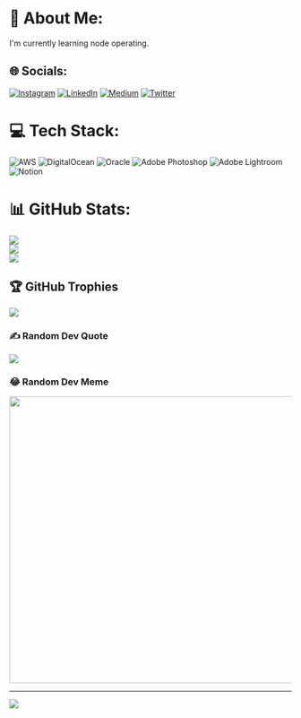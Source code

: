 # 💫 About Me:
I'm currently learning node operating.


## 🌐 Socials:
[![Instagram](https://img.shields.io/badge/Instagram-%23E4405F.svg?logo=Instagram&logoColor=white)](https://instagram.com/muharrem_acar) [![LinkedIn](https://img.shields.io/badge/LinkedIn-%230077B5.svg?logo=linkedin&logoColor=white)](https://linkedin.com/in/muharrem-acar-20796b59) [![Medium](https://img.shields.io/badge/Medium-12100E?logo=medium&logoColor=white)](https://medium.com/@muharremacar38) [![Twitter](https://img.shields.io/badge/Twitter-%231DA1F2.svg?logo=Twitter&logoColor=white)](https://twitter.com/muharrem_acar) 

# 💻 Tech Stack:
![AWS](https://img.shields.io/badge/AWS-%23FF9900.svg?style=for-the-badge&logo=amazon-aws&logoColor=white) ![DigitalOcean](https://img.shields.io/badge/DigitalOcean-%230167ff.svg?style=for-the-badge&logo=digitalOcean&logoColor=white) ![Oracle](https://img.shields.io/badge/Oracle-F80000?style=for-the-badge&logo=oracle&logoColor=white) ![Adobe Photoshop](https://img.shields.io/badge/adobephotoshop-%2331A8FF.svg?style=for-the-badge&logo=adobephotoshop&logoColor=white) ![Adobe Lightroom](https://img.shields.io/badge/Adobe%20Lightroom-31A8FF.svg?style=for-the-badge&logo=Adobe%20Lightroom&logoColor=white) ![Notion](https://img.shields.io/badge/Notion-%23000000.svg?style=for-the-badge&logo=notion&logoColor=white)
# 📊 GitHub Stats:
![](https://github-readme-stats.vercel.app/api?username=tardigrade34&theme=dark&hide_border=false&include_all_commits=true&count_private=false)<br/>
![](https://github-readme-streak-stats.herokuapp.com/?user=tardigrade34&theme=dark&hide_border=false)<br/>
![](https://github-readme-stats.vercel.app/api/top-langs/?username=tardigrade34&theme=dark&hide_border=false&include_all_commits=true&count_private=false&layout=compact)

## 🏆 GitHub Trophies
![](https://github-profile-trophy.vercel.app/?username=tardigrade34&theme=discord&no-frame=false&no-bg=true&margin-w=4)

### ✍️ Random Dev Quote
![](https://quotes-github-readme.vercel.app/api?type=horizontal&theme=radical)

### 😂 Random Dev Meme
<img src="https://random-memer.herokuapp.com/" width="512px"/>

---
[![](https://visitcount.itsvg.in/api?id=tardigrade34&icon=4&color=1)](https://visitcount.itsvg.in)
